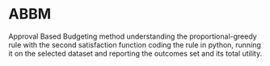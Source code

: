 # ABBM
Approval Based Budgeting method
understanding the proportional-greedy rule with the second satisfaction function
coding the rule in python, running it on the selected dataset and reporting the outcomes set and its total utility.

